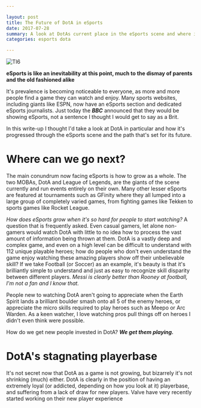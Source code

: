```yaml
---

layout: post
title: The Future of DotA in eSports
date: 2017-07-28
summary: A look at DotAs current place in the eSports scene and where it's future lies
categories: esports dota

---
```


![TI6](http://cdn.dota2.com/apps/dota2/images/blogfiles/ti6_compendium_update.jpg "The International 6")

**eSports is like an inevitability at this point, much to the dismay of parents and the old fashioned alike**

It's prevalence is becoming noticeable to everyone, as more and more people find a game they can watch and enjoy. Many sports websites, including giants like ESPN, now have an eSports section and dedicated eSports journalists. Just today the **_BBC_** announced that they would be showing eSports, not a sentence I thought I would get to say as a Brit.

In this write-up I thought I'd take a look at DotA in particular and how it's progressed through the eSports scene and the path that's set for its future.

# Where can we go next?

The main conundrum now facing eSports is how to grow as a whole. The two MOBAs, DotA and League of Legends, are the giants of the scene currently and run events entirely on their own. Many other lesser eSports are featured at tournaments such as GFinity where they all lumped into a large group of completely varied games, from fighting games like Tekken to sports games like Rocket League.

_How does eSports grow when it's so hard for people to start watching?_ A question that is frequently asked. Even casual gamers, let alone non-gamers would watch DotA with little to no idea how to process the vast amount of information being thrown at them. DotA is a vastly deep and complex game, and even on a high level can be difficult to understand with 112 unique playable heroes; how do people who don't even understand the game enjoy watching these amazing players show off their unbelievable skill? If we take Football (or Soccer) as an example, it's beauty is that it's brilliantly simple to understand and just as easy to recognize skill disparity between different players. _Messi is clearly better than Rooney at football, I'm not a fan and I know that._

People new to watching DotA aren't going to appreciate when the Earth Spirit lands a brilliant boulder smash onto all 5 of the enemy heroes, or appreciate the micro skills required to play heroes such as Meepo or Arc Warden. As a keen watcher, I love watching pros pull things off on heroes I didn't even think were possible.

How do we get new people invested in DotA? **_We get them playing._**

# DotA's stagnating playerbase

It's not secret now that DotA as a game is not growing, but bizarrely it's not shrinking (much) either. DotA is clearly in the position of having an extremely loyal (or addicted, depending on how you look at it) playerbase, and suffering from a lack of draw for new players. Valve have very recently started working on their new player experience
